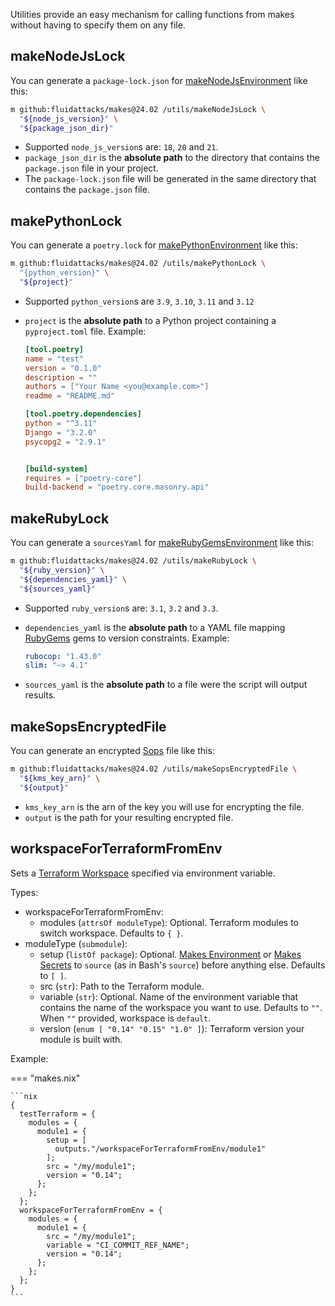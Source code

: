 Utilities provide an easy mechanism
for calling functions from makes
without having to specify them on any file.

## makeNodeJsLock

You can generate a `package-lock.json` for
[makeNodeJsEnvironment](/api/extensions/node.js/#makenodejsenvironment)
like this:

```bash
m github:fluidattacks/makes@24.02 /utils/makeNodeJsLock \
  "${node_js_version}" \
  "${package_json_dir}"
```

- Supported `node_js_version`s are: `18`, `20` and `21`.
- `package_json_dir` is the **absolute path** to the directory that contains
    the `package.json` file in your project.
- The `package-lock.json` file will be generated in the same directory that
    contains the `package.json` file.

## makePythonLock

You can generate a `poetry.lock` for
[makePythonEnvironment](/api/extensions/python/#makepythonenvironment)
like this:

```bash
m github:fluidattacks/makes@24.02 /utils/makePythonLock \
  "{python_version}" \
  "${project}"
```

- Supported `python_version`s are `3.9`, `3.10`, `3.11` and `3.12`
- `project` is the **absolute path** to a Python project
    containing a `pyproject.toml` file.
    Example:

    ```toml
    [tool.poetry]
    name = "test"
    version = "0.1.0"
    description = ""
    authors = ["Your Name <you@example.com>"]
    readme = "README.md"

    [tool.poetry.dependencies]
    python = "^3.11"
    Django = "3.2.0"
    psycopg2 = "2.9.1"


    [build-system]
    requires = ["poetry-core"]
    build-backend = "poetry.core.masonry.api"
    ```

## makeRubyLock

You can generate a `sourcesYaml` for
[makeRubyGemsEnvironment](/api/extensions/ruby/#makerubygemsenvironment)
like this:

```bash
m github:fluidattacks/makes@24.02 /utils/makeRubyLock \
  "${ruby_version}" \
  "${dependencies_yaml}" \
  "${sources_yaml}"
```

- Supported `ruby_version`s are: `3.1`, `3.2` and `3.3`.
- `dependencies_yaml` is the **absolute path** to a YAML file
    mapping [RubyGems](https://rubygems.org/) gems to version constraints.
    Example:

    ```yaml
    rubocop: "1.43.0"
    slim: "~> 4.1"
    ```

- `sources_yaml` is the **absolute path**
    to a file were the script will output results.

## makeSopsEncryptedFile

You can generate an encrypted [Sops](https://github.com/mozilla/sops) file like this:

```bash
m github:fluidattacks/makes@24.02 /utils/makeSopsEncryptedFile \
  "${kms_key_arn}" \
  "${output}"
```

- `kms_key_arn` is the arn of the key you will use for encrypting the file.
- `output` is the path for your resulting encrypted file.

## workspaceForTerraformFromEnv

Sets a [Terraform Workspace](https://developer.hashicorp.com/terraform/language/state/workspaces)
specified via environment variable.

Types:

- workspaceForTerraformFromEnv:
    - modules (`attrsOf moduleType`): Optional.
        Terraform modules to switch workspace.
        Defaults to `{ }`.
- moduleType (`submodule`):
    - setup (`listOf package`): Optional.
        [Makes Environment](./environment.md)
        or [Makes Secrets](./secrets.md)
        to `source` (as in Bash's `source`)
        before anything else.
        Defaults to `[ ]`.
    - src (`str`):
        Path to the Terraform module.
    - variable (`str`): Optional.
        Name of the environment variable that contains
        the name of the workspace you want to use.
        Defaults to `""`.
        When `""` provided, workspace is `default`.
    - version (`enum [ "0.14" "0.15" "1.0" ]`):
        Terraform version your module is built with.

Example:

=== "makes.nix"

    ```nix
    {
      testTerraform = {
        modules = {
          module1 = {
            setup = [
              outputs."/workspaceForTerraformFromEnv/module1"
            ];
            src = "/my/module1";
            version = "0.14";
          };
        };
      };
      workspaceForTerraformFromEnv = {
        modules = {
          module1 = {
            src = "/my/module1";
            variable = "CI_COMMIT_REF_NAME";
            version = "0.14";
          };
        };
      };
    }
    ```

